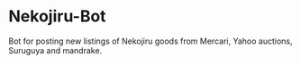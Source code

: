 # Nekojiru-Bot
Bot for posting new listings of Nekojiru goods from Mercari, Yahoo auctions, Suruguya and mandrake. 
